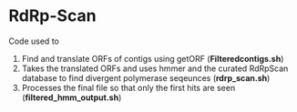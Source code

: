 # RdRp-Scan

Code used to 
1. Find and translate ORFs of contigs using getORF (**Filteredcontigs.sh**)
2. Takes the translated ORFs and uses hmmer and the curated RdRpScan database to find divergent polymerase seqeunces (**rdrp_scan.sh**)
3. Processes the final file so that only the first hits are seen (**filtered_hmm_output.sh**)
